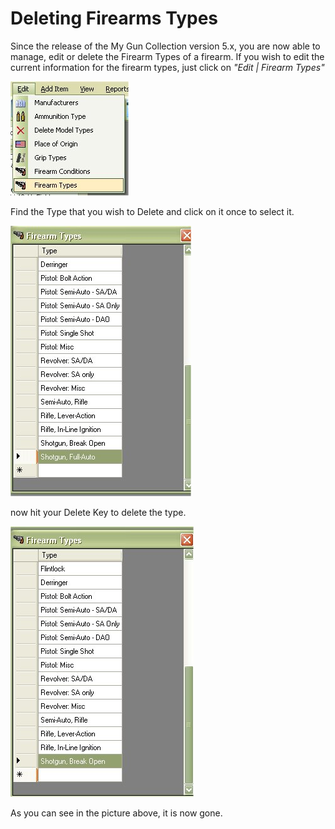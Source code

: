 # Deleting Firearms Types

Since the release of the My Gun Collection version 5.x, you are now able to manage, edit or delete the Firearm Types of a firearm.  If you wish to edit the current information for the firearm types, just click on *"Edit | Firearm Types"*

![](images/Firearms_Types_Edit_Menu.jpg)

Find the Type that you wish to Delete and click on it once to select it.

![](images/Firearm_Type_Delete_before.jpg)

now hit your Delete Key to delete the type.

![](images/Firearm_Type_Delete_After.jpg)

As you can see in the picture above, it is now gone.

